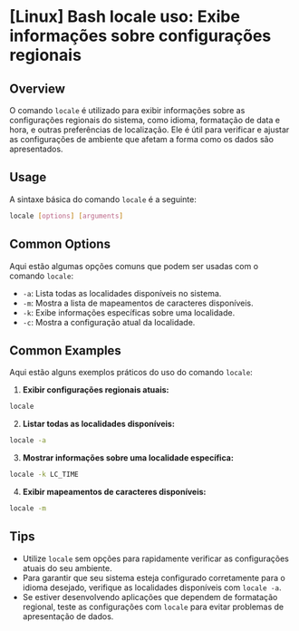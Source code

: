 # [Linux] Bash locale uso: Exibe informações sobre configurações regionais

## Overview
O comando `locale` é utilizado para exibir informações sobre as configurações regionais do sistema, como idioma, formatação de data e hora, e outras preferências de localização. Ele é útil para verificar e ajustar as configurações de ambiente que afetam a forma como os dados são apresentados.

## Usage
A sintaxe básica do comando `locale` é a seguinte:

```bash
locale [options] [arguments]
```

## Common Options
Aqui estão algumas opções comuns que podem ser usadas com o comando `locale`:

- `-a`: Lista todas as localidades disponíveis no sistema.
- `-m`: Mostra a lista de mapeamentos de caracteres disponíveis.
- `-k`: Exibe informações específicas sobre uma localidade.
- `-c`: Mostra a configuração atual da localidade.

## Common Examples
Aqui estão alguns exemplos práticos do uso do comando `locale`:

1. **Exibir configurações regionais atuais:**

```bash
locale
```

2. **Listar todas as localidades disponíveis:**

```bash
locale -a
```

3. **Mostrar informações sobre uma localidade específica:**

```bash
locale -k LC_TIME
```

4. **Exibir mapeamentos de caracteres disponíveis:**

```bash
locale -m
```

## Tips
- Utilize `locale` sem opções para rapidamente verificar as configurações atuais do seu ambiente.
- Para garantir que seu sistema esteja configurado corretamente para o idioma desejado, verifique as localidades disponíveis com `locale -a`.
- Se estiver desenvolvendo aplicações que dependem de formatação regional, teste as configurações com `locale` para evitar problemas de apresentação de dados.